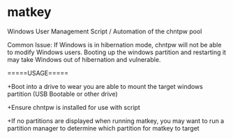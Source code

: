 # matkey
Windows User Management Script / Automation of the chntpw pool 

Common Issue: If Windows is in hibernation mode, chntpw will not be able to modify Windows users. Booting up the windows partition and restarting it may take Windows out of hibernation and vulnerable.



=====USAGE=====

+Boot into a drive to wear you are able to mount the target windows partition (USB Bootable or other drive)

+Ensure chntpw is installed for use with script

+If no partitions are displayed when running matkey, you may want to run a partition manager to determine which partition for matkey to target
